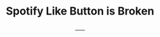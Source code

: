 ---
layout: post
title: Spotify Like Button is Broken
subtitle: ____
tags: [music, streaming, recommendation, product, spotify]
show-avatar: false
nav-short: true
full-width: false
published: false
---